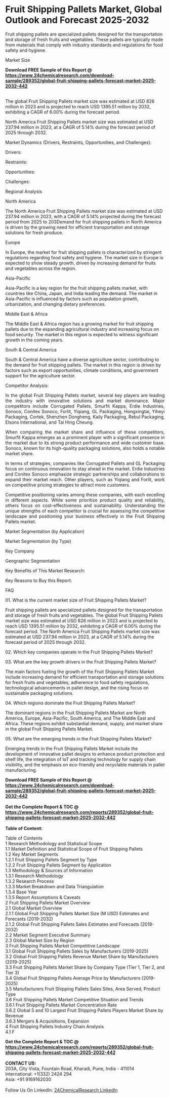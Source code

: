 <h1>Fruit Shipping Pallets Market, Global Outlook and Forecast 2025-2032</h1><p>Fruit shipping pallets are specialized pallets designed for the transportation and storage of fresh fruits and vegetables. These pallets are typically made from materials that comply with industry standards and regulations for food safety and hygiene.</p><p>
Market Size</p><p>
</p><div><b>Download FREE Sample of this Report @ 
            <a href="https://www.24chemicalresearch.com/download-sample/289352/global-fruit-shipping-pallets-forecast-market-2025-2032-442">
            https://www.24chemicalresearch.com/download-sample/289352/global-fruit-shipping-pallets-forecast-market-2025-2032-442</a></b></div><br><p>The global Fruit Shipping Pallets market size was estimated at USD 826 million in 2023 and is projected to reach USD 1395.51 million by 2032, exhibiting a CAGR of 6.00% during the forecast period.</p><p>
</p><p>North America Fruit Shipping Pallets market size was estimated at USD 237.94 million in 2023, at a CAGR of 5.14% during the forecast period of 2025 through 2032.</p><p>
Market Dynamics (Drivers, Restraints, Opportunities, and Challenges):</p><p>
Drivers:</p><p>
</p><p>
Restraints:</p><p>
</p><p>
Opportunities:</p><p>
</p><p>
Challenges:</p><p>
</p><p>
Regional Analysis</p><p>
North America</p><p>
</p><p>The North America Fruit Shipping Pallets market size was estimated at USD 237.94 million in 2023, with a CAGR of 5.14% projected during the forecast period from 2025 to 203Demand for fruit shipping pallets in North America is driven by the growing need for efficient transportation and storage solutions for fresh produce.</p><p>
Europe</p><p>
</p><p>In Europe, the market for fruit shipping pallets is characterized by stringent regulations regarding food safety and hygiene. The market size in Europe is expected to show steady growth, driven by increasing demand for fruits and vegetables across the region.</p><p>
Asia-Pacific</p><p>
</p><p>Asia-Pacific is a key region for the fruit shipping pallets market, with countries like China, Japan, and India leading the demand. The market in Asia-Pacific is influenced by factors such as population growth, urbanization, and changing dietary preferences.</p><p>
Middle East &amp; Africa</p><p>
</p><p>The Middle East &amp; Africa region has a growing market for fruit shipping pallets due to the expanding agricultural industry and increasing focus on food security. The market in this region is expected to witness significant growth in the coming years.</p><p>
South &amp; Central America</p><p>
</p><p>South &amp; Central America have a diverse agriculture sector, contributing to the demand for fruit shipping pallets. The market in this region is driven by factors such as export opportunities, climate conditions, and government support for the agriculture sector.</p><p>
Competitor Analysis:</p><p>
</p><p style="text-align:justify">In the global Fruit Shipping Pallets market, several key players are leading the industry with innovative solutions and market dominance. Major competitors include Corrugated Pallets, Smurfit Kappa, Erdie Industries, Sonoco, Conitex Sonoco, Forlit, Yiqiang, GL Packaging, Hongxingtai, Yiheyi Packaging, Cortek, Shenzhen Dongheng, Kaily Packaging, Rebul Packaging, Elsons International, and Tai Hing Cheung.</p><p>
</p><p style="text-align:justify">When comparing the market share and influence of these competitors, Smurfit Kappa emerges as a prominent player with a significant presence in the market due to its strong product performance and wide customer base. Sonoco, known for its high-quality packaging solutions, also holds a notable market share.</p><p>
</p><p style="text-align:justify">In terms of strategies, companies like Corrugated Pallets and GL Packaging focus on continuous innovation to stay ahead in the market. Erdie Industries and Conitex Sonoco emphasize strategic partnerships and collaborations to expand their market reach. Other players, such as Yiqiang and Forlit, work on competitive pricing strategies to attract more customers.</p><p>
</p><p style="text-align:justify">Competitive positioning varies among these companies, with each excelling in different aspects. While some prioritize product quality and reliability, others focus on cost-effectiveness and sustainability. Understanding the unique strengths of each competitor is crucial for assessing the competitive landscape and positioning your business effectively in the Fruit Shipping Pallets market.</p><p>
Market Segmentation (by Application)</p><p>
</p><p>
Market Segmentation (by Type)</p><p>
</p><p>
Key Company</p><p>
</p><p>
Geographic Segmentation</p><p>
</p><p>
Key Benefits of This Market Research:</p><p>
</p><p>
Key Reasons to Buy this Report:</p><p>
</p><p>
FAQ</p><p>
01. What is the current market size of Fruit Shipping Pallets Market?</p><p>
</p><p>Fruit shipping pallets are specialized pallets designed for the transportation and storage of fresh fruits and vegetables. The global Fruit Shipping Pallets market size was estimated at USD 826 million in 2023 and is projected to reach USD 1395.51 million by 2032, exhibiting a CAGR of 6.00% during the forecast period. The North America Fruit Shipping Pallets market size was estimated at USD 237.94 million in 2023, at a CAGR of 5.14% during the forecast period of 2025 through 2032.</p><p>
02. Which key companies operate in the Fruit Shipping Pallets Market?</p><p>
</p><p>
03. What are the key growth drivers in the Fruit Shipping Pallets Market?</p><p>
</p><p>The main factors fueling the growth of the Fruit Shipping Pallets Market include increasing demand for efficient transportation and storage solutions for fresh fruits and vegetables, adherence to food safety regulations, technological advancements in pallet design, and the rising focus on sustainable packaging solutions.</p><p>
04. Which regions dominate the Fruit Shipping Pallets Market?</p><p>
</p><p>The dominant regions in the Fruit Shipping Pallets Market are North America, Europe, Asia-Pacific, South America, and The Middle East and Africa. These regions exhibit substantial demand, supply, and market share in the global Fruit Shipping Pallets Market.</p><p>
05. What are the emerging trends in the Fruit Shipping Pallets Market?</p><p>
</p><p>Emerging trends in the Fruit Shipping Pallets Market include the development of innovative pallet designs to enhance product protection and shelf life, the integration of IoT and tracking technology for supply chain visibility, and the emphasis on eco-friendly and recyclable materials in pallet manufacturing.</p><div><b>Download FREE Sample of this Report @ 
            <a href="https://www.24chemicalresearch.com/download-sample/289352/global-fruit-shipping-pallets-forecast-market-2025-2032-442">
            https://www.24chemicalresearch.com/download-sample/289352/global-fruit-shipping-pallets-forecast-market-2025-2032-442</a></b></div><br><div><b>Get the Complete Report & TOC @ 
            <a href="https://www.24chemicalresearch.com/reports/289352/global-fruit-shipping-pallets-forecast-market-2025-2032-442">
            https://www.24chemicalresearch.com/reports/289352/global-fruit-shipping-pallets-forecast-market-2025-2032-442</a></b></div><br>
            <b>Table of Content:</b><p>Table of Contents<br />
1 Research Methodology and Statistical Scope<br />
1.1 Market Definition and Statistical Scope of Fruit Shipping Pallets<br />
1.2 Key Market Segments<br />
1.2.1 Fruit Shipping Pallets Segment by Type<br />
1.2.2 Fruit Shipping Pallets Segment by Application<br />
1.3 Methodology & Sources of Information<br />
1.3.1 Research Methodology<br />
1.3.2 Research Process<br />
1.3.3 Market Breakdown and Data Triangulation<br />
1.3.4 Base Year<br />
1.3.5 Report Assumptions & Caveats<br />
2 Fruit Shipping Pallets Market Overview<br />
2.1 Global Market Overview<br />
2.1.1 Global Fruit Shipping Pallets Market Size (M USD) Estimates and Forecasts (2019-2032)<br />
2.1.2 Global Fruit Shipping Pallets Sales Estimates and Forecasts (2019-2032)<br />
2.2 Market Segment Executive Summary<br />
2.3 Global Market Size by Region<br />
3 Fruit Shipping Pallets Market Competitive Landscape<br />
3.1 Global Fruit Shipping Pallets Sales by Manufacturers (2019-2025)<br />
3.2 Global Fruit Shipping Pallets Revenue Market Share by Manufacturers (2019-2025)<br />
3.3 Fruit Shipping Pallets Market Share by Company Type (Tier 1, Tier 2, and Tier 3)<br />
3.4 Global Fruit Shipping Pallets Average Price by Manufacturers (2019-2025)<br />
3.5 Manufacturers Fruit Shipping Pallets Sales Sites, Area Served, Product Type<br />
3.6 Fruit Shipping Pallets Market Competitive Situation and Trends<br />
3.6.1 Fruit Shipping Pallets Market Concentration Rate<br />
3.6.2 Global 5 and 10 Largest Fruit Shipping Pallets Players Market Share by Revenue<br />
3.6.3 Mergers & Acquisitions, Expansion<br />
4 Fruit Shipping Pallets Industry Chain Analysis<br />
4.1 F</p><div><b>Get the Complete Report & TOC @ 
            <a href="https://www.24chemicalresearch.com/reports/289352/global-fruit-shipping-pallets-forecast-market-2025-2032-442">
            https://www.24chemicalresearch.com/reports/289352/global-fruit-shipping-pallets-forecast-market-2025-2032-442</a></b></div><br><b>CONTACT US:</b><br>
            203A, City Vista, Fountain Road, Kharadi, Pune, India - 411014<br>
            International: +1(332) 2424 294<br>
            Asia: +91 9169162030 <br><br>
            Follow Us On LinkedIn: <a href="https://www.linkedin.com/company/24chemicalresearch/">24ChemicalResearch LinkedIn</a>